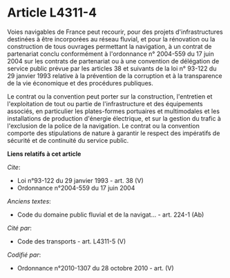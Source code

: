 # Article L4311-4

Voies navigables de France peut recourir, pour des projets d'infrastructures destinées à être incorporées au réseau fluvial,
et pour la rénovation ou la construction de tous ouvrages permettant la navigation, à un contrat de partenariat conclu
conformément à l'ordonnance n° 2004-559 du 17 juin 2004 sur les contrats de partenariat ou à une convention de délégation de
service public prévue par les articles 38 et suivants de la loi n° 93-122 du 29 janvier 1993 relative à la prévention de la
corruption et à la transparence de la vie économique et des procédures publiques. 

Le contrat ou la convention peut porter sur la construction, l'entretien et l'exploitation de tout ou partie de
l'infrastructure et des équipements associés, en particulier les plates-formes portuaires et multimodales et les
installations de production d'énergie électrique, et sur la gestion du trafic à l'exclusion de la police de la navigation. Le
contrat ou la convention comporte des stipulations de nature à garantir le respect des impératifs de sécurité et de
continuité du service public.

**Liens relatifs à cet article**

_Cite_:

  - Loi n°93-122 du 29 janvier 1993 - art. 38 (V)
  - Ordonnance n°2004-559 du 17 juin 2004

_Anciens textes_:

  - Code du domaine public fluvial et de la navigat... - art. 224-1 (Ab)

_Cité par_:

  - Code des transports - art. L4311-5 (V)

_Codifié par_:

  - Ordonnance n°2010-1307 du 28 octobre 2010 - art. (V)

